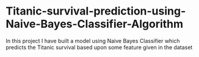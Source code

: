# Titanic-survival-prediction-using-Naive-Bayes-Classifier-Algorithm
In this project I have built a model using Naive Bayes Classifier which predicts the Titanic survival based upon some feature given in the dataset
